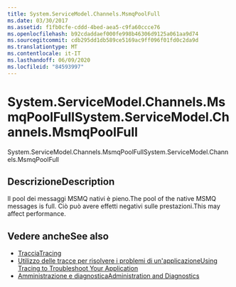 ```yaml
---
title: System.ServiceModel.Channels.MsmqPoolFull
ms.date: 03/30/2017
ms.assetid: f1fb0cfe-cddd-4bed-aea5-c9fa60ccce76
ms.openlocfilehash: b92cdaddaef000fe998b46306d9125a061aa9d74
ms.sourcegitcommit: cdb295dd1db589ce5169ac9ff096f01fd0c2da9d
ms.translationtype: MT
ms.contentlocale: it-IT
ms.lasthandoff: 06/09/2020
ms.locfileid: "84593997"
---
```

# <a name="systemservicemodelchannelsmsmqpoolfull"></a><span data-ttu-id="c3e73-102">System.ServiceModel.Channels.MsmqPoolFull</span><span class="sxs-lookup"><span data-stu-id="c3e73-102">System.ServiceModel.Channels.MsmqPoolFull</span></span>
<span data-ttu-id="c3e73-103">System.ServiceModel.Channels.MsmqPoolFull</span><span class="sxs-lookup"><span data-stu-id="c3e73-103">System.ServiceModel.Channels.MsmqPoolFull</span></span>  
  
## <a name="description"></a><span data-ttu-id="c3e73-104">Descrizione</span><span class="sxs-lookup"><span data-stu-id="c3e73-104">Description</span></span>  
 <span data-ttu-id="c3e73-105">Il pool dei messaggi MSMQ nativi è pieno.</span><span class="sxs-lookup"><span data-stu-id="c3e73-105">The pool of the native MSMQ messages is full.</span></span> <span data-ttu-id="c3e73-106">Ciò può avere effetti negativi sulle prestazioni.</span><span class="sxs-lookup"><span data-stu-id="c3e73-106">This may affect performance.</span></span>  
  
## <a name="see-also"></a><span data-ttu-id="c3e73-107">Vedere anche</span><span class="sxs-lookup"><span data-stu-id="c3e73-107">See also</span></span>

- [<span data-ttu-id="c3e73-108">Traccia</span><span class="sxs-lookup"><span data-stu-id="c3e73-108">Tracing</span></span>](index.md)
- [<span data-ttu-id="c3e73-109">Utilizzo delle tracce per risolvere i problemi di un'applicazione</span><span class="sxs-lookup"><span data-stu-id="c3e73-109">Using Tracing to Troubleshoot Your Application</span></span>](using-tracing-to-troubleshoot-your-application.md)
- [<span data-ttu-id="c3e73-110">Amministrazione e diagnostica</span><span class="sxs-lookup"><span data-stu-id="c3e73-110">Administration and Diagnostics</span></span>](../index.md)
